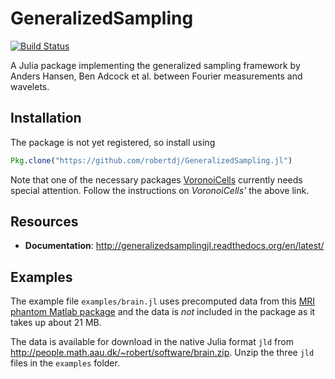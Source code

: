 GeneralizedSampling
===================

[![Build Status](https://travis-ci.org/robertdj/GeneralizedSampling.jl.svg?branch=master)](https://travis-ci.org/robertdj/GeneralizedSampling.jl)

A Julia package implementing the generalized sampling framework by Anders Hansen, Ben Adcock et al. between Fourier measurements and wavelets.


## Installation

The package is not yet registered, so install using

```julia
Pkg.clone("https://github.com/robertdj/GeneralizedSampling.jl")
```

Note that one of the necessary packages [VoronoiCells](https://github.com/robertdj/VoronoiCells.jl) currently needs special attention.
Follow the instructions on *VoronoiCells'* the above link.


## Resources

- **Documentation**: <http://generalizedsamplingjl.readthedocs.org/en/latest/>


## Examples

The example file `examples/brain.jl` uses precomputed data from this [MRI phantom Matlab package](http://bigwww.epfl.ch/algorithms/mriphantom) and the data is *not* included in the package as it takes up about 21 MB.

The data is available for download in the native Julia format `jld` from <http://people.math.aau.dk/~robert/software/brain.zip>.
Unzip the three `jld` files in the `examples` folder.

